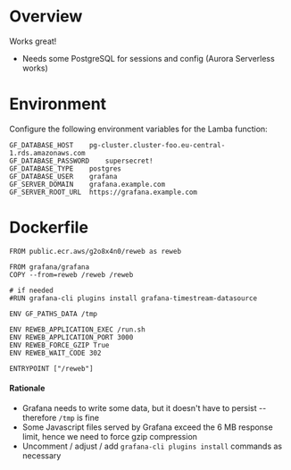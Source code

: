 # Overview

Works great!

- Needs some PostgreSQL for sessions and config (Aurora Serverless works)

# Environment

Configure the following environment variables for the Lamba function:
```
GF_DATABASE_HOST	pg-cluster.cluster-foo.eu-central-1.rds.amazonaws.com
GF_DATABASE_PASSWORD	supersecret!
GF_DATABASE_TYPE	postgres
GF_DATABASE_USER	grafana
GF_SERVER_DOMAIN	grafana.example.com
GF_SERVER_ROOT_URL	https://grafana.example.com
```

# Dockerfile

```
FROM public.ecr.aws/g2o8x4n0/reweb as reweb

FROM grafana/grafana
COPY --from=reweb /reweb /reweb

# if needed
#RUN grafana-cli plugins install grafana-timestream-datasource

ENV GF_PATHS_DATA /tmp

ENV REWEB_APPLICATION_EXEC /run.sh
ENV REWEB_APPLICATION_PORT 3000
ENV REWEB_FORCE_GZIP True
ENV REWEB_WAIT_CODE 302

ENTRYPOINT ["/reweb"]
```

#### Rationale

- Grafana needs to write some data, but it doesn't have to persist -- therefore `/tmp` is fine
- Some Javascript files served by Grafana exceed the 6 MB response limit, hence we need to force gzip compression
- Uncomment / adjust / add `grafana-cli plugins install` commands as necessary
